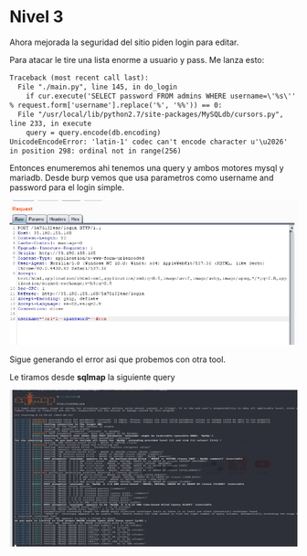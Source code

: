 # Nivel 3

Ahora mejorada la seguridad del sitio piden login para editar.

Para atacar le tire una lista enorme a usuario y pass. Me lanza esto:

```text
Traceback (most recent call last):
  File "./main.py", line 145, in do_login
    if cur.execute('SELECT password FROM admins WHERE username=\'%s\'' % request.form['username'].replace('%', '%%')) == 0:
  File "/usr/local/lib/python2.7/site-packages/MySQLdb/cursors.py", line 233, in execute
    query = query.encode(db.encoding)
UnicodeEncodeError: 'latin-1' codec can't encode character u'\u2026' in position 298: ordinal not in range(256)
```

Entonces enumeremos ahi tenemos una query y ambos motores mysql y mariadb. Desde burp vemos que usa parametros como username and password para el login simple. 

![](../../.gitbook/assets/imagen%20%28724%29.png)

Sigue generando el error asi que probemos con otra tool.

Le tiramos desde **sqlmap** la siguiente query

![](../../.gitbook/assets/imagen%20%28725%29.png)



